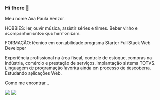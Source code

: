 ### Hi there 👋 
Meu nome Ana Paula Venzon

HOBBIES: ler, ouvir música, assistir séries e filmes. Beber vinho e
         acompanhamentos que harmonizam.
       
FORMAÇÃO: técnico em contabilidade
          programa Starter Full Stack Web Developer
   
Experiência profissional na área fiscal, controle de estoque, compras na indústria, comércio e prestação de serviços. Implantação sistema TOTVS.           
 Linguagem de programação favorita ainda em processo de descoberta. Estudando
 aplicações Web.
 
 Como me encontrar...
 
   <div>
    <a href="https://www.instagram.com/anapaulavenzon" target="_blank"><img src="https://img.shields.io/badge/-Instagram-%23E4405F?style=for-the-badge&logo=instagram&logoColor=white" target="_blank"></a>
   <a href = "mailto:venzongrowdev@gmail.com"><img src="https://img.shields.io/badge/-gmail-%23333?style=for-the-badge&logo=microsoft&logoColor=white" target="_blank"></a>
  </div>
<div align="center">
  <a href="htts://github.com/anapaulavenzon
  <img height="180em" src="https://github-readme-stats.vercel.app/api?username=anapaulavenzon&show_icons=true&theme=midnight-purple&include_all_commits=true&count_privat
  <img height="180em" src="https://github-readme-stats.vercel.app/api/top-langs/?username=anapaulavenzon&layout=compact&langs_count=7&theme=midnight-purple"/>
</div>
 
